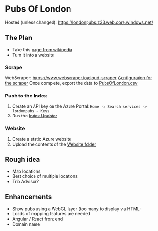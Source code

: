 # Pubs Of London
Hosted (unless changed): https://londonpubs.z33.web.core.windows.net/

## The Plan
- Take this [page from wikipedia](https://en.wikipedia.org/wiki/List_of_pubs_in_London)
- Turn it into a website

### Scrape
WebScraper:  https://www.webscraper.io/cloud-scraper
[Configuration for the scraper](Scraper/ScraperConfig.json)
Once complete, export the data to [PubsOfLondon.csv](IndexUpdater/pubsoflondon.csv)

### Push to the Index
1. Create an API key on the Azure Portal: `Home -> Search services -> londonpubs - Keys`
1. Run the [Index Updater](IndexUpdater/IndexUpdater)

### Website
1. Create a static Azure website 
2. Upload the contents of the [Website folder](Website)

## Rough idea
- Map locations
- Best choice of multiple locations
- Trip Advisor? 

## Enhancements
- Show pubs using a WebGL layer (too many to display via HTML)
- Loads of mapping features are needed
- Angular / React front end
- Domain name
